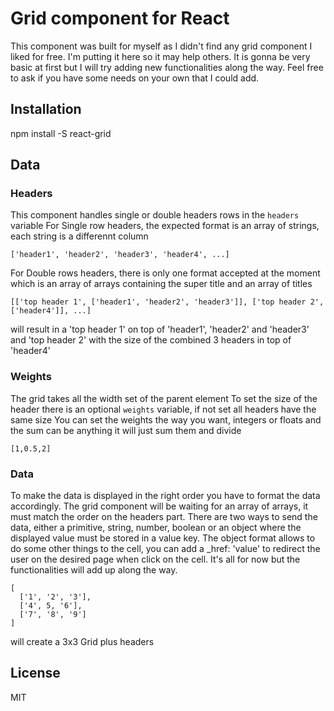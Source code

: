 # Grid component for React
This component was built for myself as I didn't find any grid component I liked for free. I'm putting it here so it may help others. It is gonna be very basic at first but I will try adding new functionalities along the way. Feel free to ask if you have some needs on your own that I could add.

## Installation
npm install -S react-grid


## Data 
### Headers
This component handles single or double headers rows in the `headers` variable
For Single row headers, the expected format is an array of strings, each string is a differennt column
```
['header1', 'header2', 'header3', 'header4', ...]
```
For Double rows headers, there is only one format accepted at the moment which is an array of arrays containing the super title and an array of titles
```
[['top header 1', ['header1', 'header2', 'header3']], ['top header 2', ['header4']], ...]
```
will result in a 'top header 1' on top of 'header1', 'header2' and 'header3' and 'top header 2' with the size of the combined 3 headers in top of 'header4'

### Weights
The grid takes all the width set of the parent element
To set the size of the header there is an optional `weights` variable, if not set all headers have the same size
You can set the weights the way you want, integers or floats and the sum can be anything it will just sum them and divide
```
[1,0.5,2]
```

### Data
To make the data is displayed in the right order you have to format the data accordingly. The grid component will be waiting for an array of arrays, it must match the order on the headers part. 
There are two ways to send the data, either a primitive, string, number, boolean or an object where the displayed value must be stored in a value key.
The object format allows to do some other things to the cell, you can add a _href: 'value' to redirect the user on the desired page when click on the cell. It's all for now but the functionalities will add up along the way.
```
[
  ['1', '2', '3'],
  ['4', 5, '6'],
  ['7', '8', '9']
]
```
will create a 3x3 Grid plus headers

## License
MIT